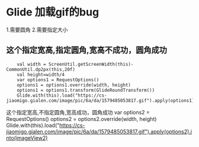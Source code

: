 # Glide 加载gif的bug

1.需要圆角
2.需要指定大小


## 这个指定宽高,指定圆角,宽高不成功，圆角成功
        val width = ScreenUtil.getScreenWidth(this)-CommonUtil.dp2px(this,20f)
        val height=width/4
        var options1 = RequestOptions()
        options1 = options1.override(width, height)
        options1 = options1.transform(GlideRoundTransform())
        Glide.with(this).load("https://cs-jiaomigo.gialen.com/image/pic/6a/da/1579485053817.gif").apply(options1).into(imageView1)


这个指定宽高,不指定圆角,宽高成功，圆角成功
        var options2 = RequestOptions()
        options2 = options2.override(width, height)
        Glide.with(this).load("https://cs-jiaomigo.gialen.com/image/pic/6a/da/1579485053817.gif").apply(options2).into(imageView2)
